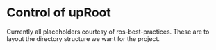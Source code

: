 # Control of upRoot

Currently all placeholders courtesy of ros-best-practices. These are to layout the directory structure we want for the project.
